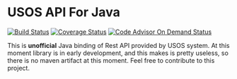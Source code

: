 USOS API For Java
===============
[![Build Status](https://travis-ci.org/matteprl/UsosApi4j.svg)](https://travis-ci.org/matteprl/UsosApi4j)
[![Coverage Status](https://coveralls.io/repos/matteprl/UsosApi4j/badge.svg?branch=develop)](https://coveralls.io/r/matteprl/UsosApi4j?branch=develop)
[![Code Advisor On Demand Status](https://badges.ondemand.coverity.com/streams/8c3k39vo3l1oh2mbsr6mkv26k8)](https://ondemand.coverity.com/streams/8c3k39vo3l1oh2mbsr6mkv26k8/jobs)


This is **unofficial** Java binding of Rest API provided by USOS system.
At this moment library is in early development, and this makes is pretty useless, so there is no maven artifact at this moment. Feel free to contribute to this project.

